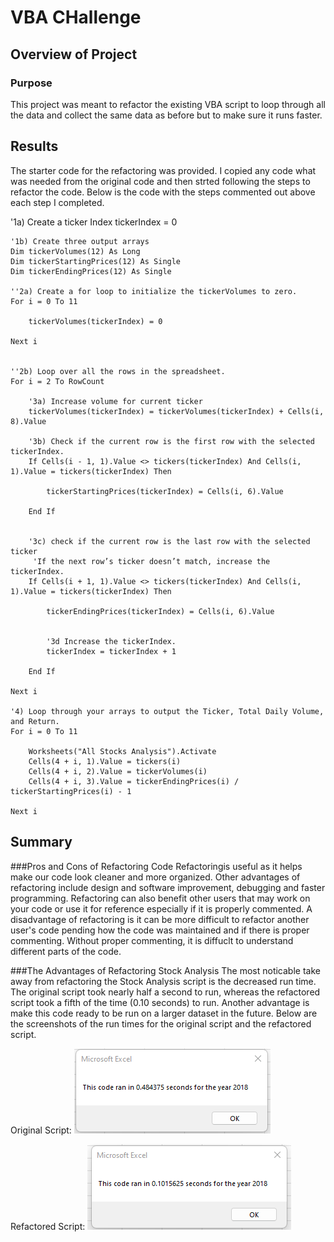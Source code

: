 # VBA CHallenge

## Overview of Project

### Purpose
This project was meant to refactor the existing VBA script to loop through all the data and collect the same data as before but to make sure it runs faster.

## Results

The starter code for the refactoring was provided. I copied any code what was needed from the original code and then strted following the steps to refactor the code. Below is the code with the steps commented out above each step I completed.

  '1a) Create a ticker Index
    tickerIndex = 0

    '1b) Create three output arrays
    Dim tickerVolumes(12) As Long
    Dim tickerStartingPrices(12) As Single
    Dim tickerEndingPrices(12) As Single
    
    ''2a) Create a for loop to initialize the tickerVolumes to zero.
    For i = 0 To 11
        
        tickerVolumes(tickerIndex) = 0
        
    Next i
    
        
    ''2b) Loop over all the rows in the spreadsheet.
    For i = 2 To RowCount
    
        '3a) Increase volume for current ticker
        tickerVolumes(tickerIndex) = tickerVolumes(tickerIndex) + Cells(i, 8).Value
        
        '3b) Check if the current row is the first row with the selected tickerIndex.
        If Cells(i - 1, 1).Value <> tickers(tickerIndex) And Cells(i, 1).Value = tickers(tickerIndex) Then

            tickerStartingPrices(tickerIndex) = Cells(i, 6).Value

        End If
            
        
        '3c) check if the current row is the last row with the selected ticker
         'If the next row’s ticker doesn’t match, increase the tickerIndex.
        If Cells(i + 1, 1).Value <> tickers(tickerIndex) And Cells(i, 1).Value = tickers(tickerIndex) Then

            tickerEndingPrices(tickerIndex) = Cells(i, 6).Value


            '3d Increase the tickerIndex.
            tickerIndex = tickerIndex + 1
            
        End If
    
    Next i
    
    '4) Loop through your arrays to output the Ticker, Total Daily Volume, and Return.
    For i = 0 To 11
        
        Worksheets("All Stocks Analysis").Activate
        Cells(4 + i, 1).Value = tickers(i)
        Cells(4 + i, 2).Value = tickerVolumes(i)
        Cells(4 + i, 3).Value = tickerEndingPrices(i) / tickerStartingPrices(i) - 1
        
    Next i
## Summary

###Pros and Cons of Refactoring Code
Refactoringis useful as it helps make our code look cleaner and more organized. Other advantages of refactoring include design and software improvement, debugging and faster programming. Refactoring can also benefit other users that may work on your code or use it for reference especially if it is properly commented. A disadvantage of refactoring is it can be more difficult to refactor another user's code pending how the code was maintained and if there is proper commenting. Without proper commenting, it is diffuclt to understand different parts of the code.

###The Advantages of Refactoring Stock Analysis
The most noticable take away from refactoring the Stock Analysis script is the decreased run time. The original script took nearly half a second to run, whereas the refactored script took a fifth of the time (0.10 seconds) to run. Another advantage is make this code ready to be run on a larger dataset in the future. Below are the screenshots of the run times for the original script and the refactored script.

Original Script:
![](/Resources/VBA_Challenge_2018.png)


Refactored Script:
![](/Resources/VBA_Challenge_2018_refactored.png)

